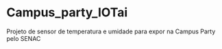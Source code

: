 # Campus_party_IOTai
Projeto de sensor de temperatura e umidade para expor na Campus Party pelo SENAC
